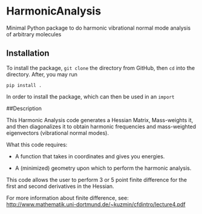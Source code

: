 # HarmonicAnalysis
Minimal Python package to do harmonic vibrational normal mode analysis of arbitrary molecules

## Installation

To install the package, `git clone` the directory from GitHub, then `cd` into the directory.
After, you may run

`pip install .`

In order to install the package, which can then be used in an `import`

##Description

This Harmonic Analysis code generates a Hessian Matrix, Mass-weights it, and then diagonalizes it to obtain 
harmonic frequencies and mass-weighted eigenvectors (vibrational normal modes).

What this code requires:

- A function that takes in coordinates and gives you energies.

- A (minimized) geometry upon which to perform the harmonic analysis.

This code allows the user to perform 3 or 5 point finite difference for the first and second derivatives in the Hessian.  

For more information about finite difference, see:
http://www.mathematik.uni-dortmund.de/~kuzmin/cfdintro/lecture4.pdf
